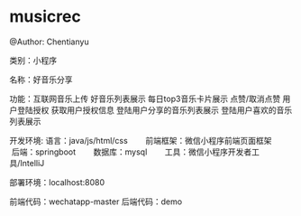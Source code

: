 # musicrec

@Author: Chentianyu

类别：小程序

名称：好音乐分享

功能：互联网音乐上传
     好音乐列表展示
     每日top3音乐卡片展示
     点赞/取消点赞
     用户登陆授权
     获取用户授权信息
     登陆用户分享的音乐列表展示
     登陆用户喜欢的音乐列表展示
     
开发环境: 语言：java/js/html/css
        前端框架：微信小程序前端页面框架
        后端：springboot
        数据库：mysql
        工具：微信小程序开发者工具/IntelliJ
 
部署环境：localhost:8080
 
前端代码：wechatapp-master
后端代码：demo
